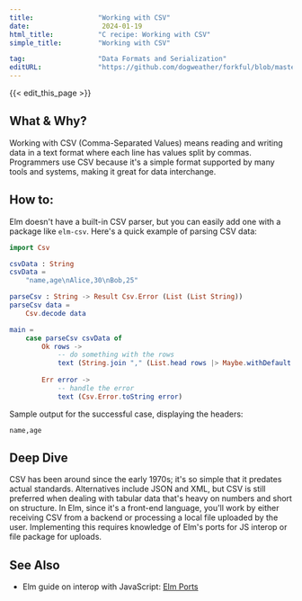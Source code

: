 ```yaml
---
title:                "Working with CSV"
date:                  2024-01-19
html_title:           "C recipe: Working with CSV"
simple_title:         "Working with CSV"

tag:                  "Data Formats and Serialization"
editURL:              "https://github.com/dogweather/forkful/blob/master/content/en/elm/working-with-csv.md"
---
```


{{< edit_this_page >}}

## What & Why?

Working with CSV (Comma-Separated Values) means reading and writing data in a text format where each line has values split by commas. Programmers use CSV because it's a simple format supported by many tools and systems, making it great for data interchange.

## How to:

Elm doesn't have a built-in CSV parser, but you can easily add one with a package like `elm-csv`. Here's a quick example of parsing CSV data:

```Elm
import Csv

csvData : String
csvData =
    "name,age\nAlice,30\nBob,25"

parseCsv : String -> Result Csv.Error (List (List String))
parseCsv data =
    Csv.decode data

main =
    case parseCsv csvData of
        Ok rows ->
            -- do something with the rows
            text (String.join "," (List.head rows |> Maybe.withDefault []))
            
        Err error ->
            -- handle the error
            text (Csv.Error.toString error)
```

Sample output for the successful case, displaying the headers:

```
name,age
```

## Deep Dive

CSV has been around since the early 1970s; it's so simple that it predates actual standards. Alternatives include JSON and XML, but CSV is still preferred when dealing with tabular data that's heavy on numbers and short on structure. In Elm, since it's a front-end language, you'll work by either receiving CSV from a backend or processing a local file uploaded by the user. Implementing this requires knowledge of Elm's ports for JS interop or file package for uploads.

## See Also

- Elm guide on interop with JavaScript: [Elm Ports](https://guide.elm-lang.org/interop/ports.html)
